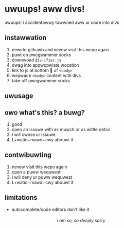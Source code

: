 # uwuups! aww divs!
 uwuups! i accidentawwy tuwwned aww ur code into divs

## instawwation
1. dewete githuwb and nevew visit this wepo again
2. puwt on pwogwammer socks
3. downwoad `div-ifier.js`
4. dwag into appwopwiate wocation
5. link to js at bottom 🥺 of `<body>`
6. wepwace `<body>` content with divs
7. take off pwogwammer socks

## uwusage


## owo what's this? a buwg?
1. good
2. open an issuwe with as muwch or as wittle detail
3. i will cwose ur issuwe
4. L+watio+mawd+cwy abouwt it

## contwibuwting
1. nevew visit this wepo again
2. open a puww wequwest
3. i will deny ur puww wequwest
4. L+watio+mawd+cwy abouwt it

## limitations
- autocomplete/code editors don't like it





<h6 align="center">i am so, so deeply sorry</h6>